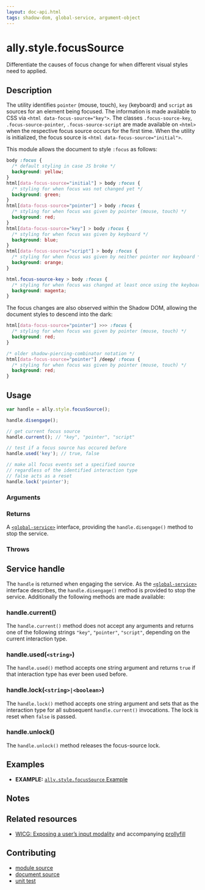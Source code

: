 ```yaml
---
layout: doc-api.html
tags: shadow-dom, global-service, argument-object
---
```


# ally.style.focusSource

Differentiate the causes of focus change for when different visual styles need to applied.


## Description

The utility identifies `pointer` (mouse, touch), `key` (keyboard) and `script` as sources for an element being focused. The information is made available to CSS via `<html data-focus-source="key">`. The classes `.focus-source-key`, `.focus-source-pointer`, `.focus-source-script` are made available on `<html>` when the respective focus source occurs for the first time. When the utility is initialized, the focus source is `<html data-focus-source="initial">`.

This module allows the document to style `:focus` as follows:

```css
body :focus {
  /* default styling in case JS broke */
  background: yellow;
}
html[data-focus-source="initial"] > body :focus {
  /* styling for when focus was not changed yet */
  background: green;
}
html[data-focus-source="pointer"] > body :focus {
  /* styling for when focus was given by pointer (mouse, touch) */
  background: red;
}
html[data-focus-source="key"] > body :focus {
  /* styling for when focus was given by keyboard */
  background: blue;
}
html[data-focus-source="script"] > body :focus {
  /* styling for when focus was given by neither pointer nor keyboard */
  background: orange;
}

html.focus-source-key > body :focus {
  /* styling for when focus was changed at least once using the keyboard */
  background: magenta;
}
```

The focus changes are also observed within the Shadow DOM, allowing the document styles to descend into the dark:

```css
html[data-focus-source="pointer"] >>> :focus {
  /* styling for when focus was given by pointer (mouse, touch) */
  background: red;
}

/* older shadow-piercing-combinator notation */
html[data-focus-source="pointer"] /deep/ :focus {
  /* styling for when focus was given by pointer (mouse, touch) */
  background: red;
}
```


## Usage

```js
var handle = ally.style.focusSource();

handle.disengage();

// get current focus source
handle.current(); // "key", "pointer", "script"

// test if a focus source has occured before
handle.used('key'); // true, false

// make all focus events set a specified source
// regardless of the identified interaction type
// false acts as a reset
handle.lock('pointer');
```

### Arguments


### Returns

A [`<global-service>`](../concepts.md#Global-service) interface, providing the `handle.disengage()` method to stop the service.

### Throws


## Service handle

The `handle` is returned when engaging the service. As the [`<global-service>`](../concepts.md#Global-service) interface describes, the `handle.disengage()` method is provided to stop the service. Additionally the following methods are made available:

### handle.current()

The `handle.current()` method does not accept any arguments and returns one of the following strings `"key"`, `"pointer"`, `"script"`, depending on the current interaction type.

### handle.used(`<string>`)

The `handle.used()` method accepts one string argument and returns `true` if that interaction type has ever been used before.

### handle.lock(`<string>|<boolean>`)

The `handle.lock()` method accepts one string argument and sets that as the interaction type for all subsequent `handle.current()` invocations. The lock is reset when `false` is passed.

### handle.unlock()

The `handle.unlock()` method releases the focus-source lock.


## Examples

* **EXAMPLE:** [`ally.style.focusSource` Example](./focus-source.example.html)


## Notes


## Related resources

* [WICG: Exposing a user’s input modality](https://discourse.wicg.io/t/exposing-a-users-input-modality/1067) and accompanying [prollyfill](https://github.com/alice/modality)


## Contributing

* [module source](https://github.com/medialize/ally.js/blob/master/src/style/focus-source.js)
* [document source](https://github.com/medialize/ally.js/blob/master/docs/api/style/focus-source.md)
* [unit test](https://github.com/medialize/ally.js/blob/master/test/unit/style.focus-source.test.js)


